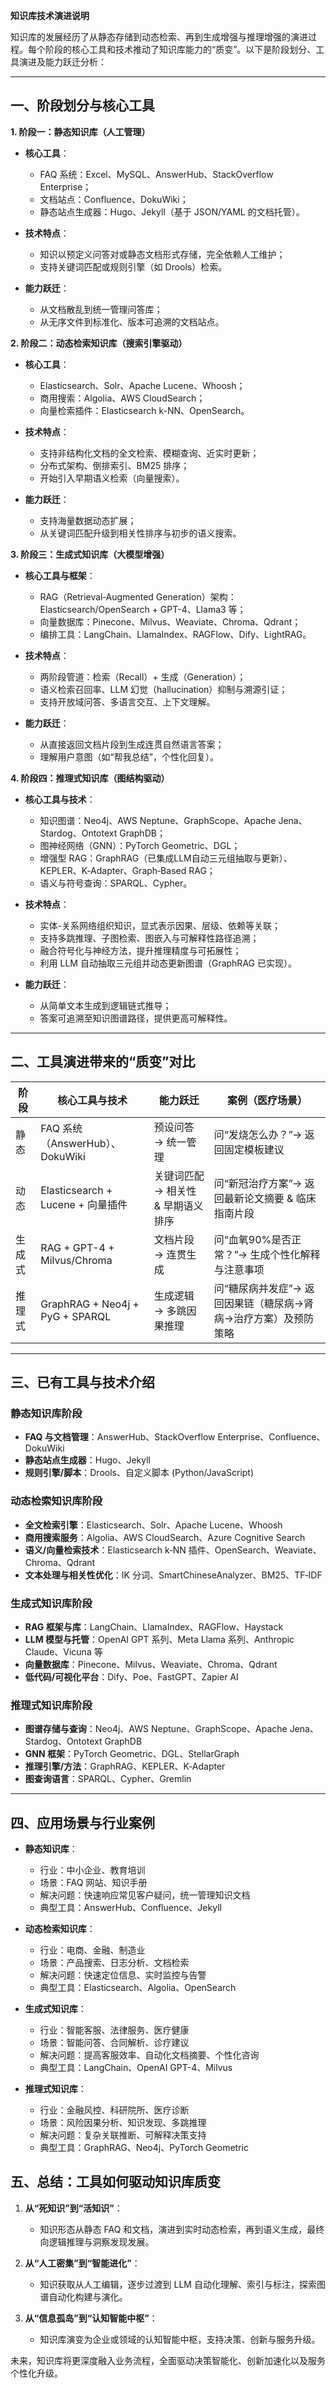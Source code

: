 **知识库技术演进说明**

知识库的发展经历了从静态存储到动态检索、再到生成增强与推理增强的演进过程。每个阶段的核心工具和技术推动了知识库能力的“质变”。以下是阶段划分、工具演进及能力跃迁分析：

---

## 一、阶段划分与核心工具

**1. 阶段一：静态知识库（人工管理）**

* **核心工具**：

  * FAQ 系统：Excel、MySQL、AnswerHub、StackOverflow Enterprise；
  * 文档站点：Confluence、DokuWiki；
  * 静态站点生成器：Hugo、Jekyll（基于 JSON/YAML 的文档托管）。
* **技术特点**：

  * 知识以预定义问答对或静态文档形式存储，完全依赖人工维护；
  * 支持关键词匹配或规则引擎（如 Drools）检索。
* **能力跃迁**：

  * 从文档散乱到统一管理问答库；
  * 从无序文件到标准化、版本可追溯的文档站点。

**2. 阶段二：动态检索知识库（搜索引擎驱动）**

* **核心工具**：

  * Elasticsearch、Solr、Apache Lucene、Whoosh；
  * 商用搜索：Algolia、AWS CloudSearch；
  * 向量检索插件：Elasticsearch k-NN、OpenSearch。
* **技术特点**：

  * 支持非结构化文档的全文检索、模糊查询、近实时更新；
  * 分布式架构、倒排索引、BM25 排序；
  * 开始引入早期语义检索（向量搜索）。
* **能力跃迁**：

  * 支持海量数据动态扩展；
  * 从关键词匹配升级到相关性排序与初步的语义搜索。

**3. 阶段三：生成式知识库（大模型增强）**

* **核心工具与框架**：

  * RAG（Retrieval‑Augmented Generation）架构：Elasticsearch/OpenSearch + GPT-4、Llama3 等；
  * 向量数据库：Pinecone、Milvus、Weaviate、Chroma、Qdrant；
  * 编排工具：LangChain、LlamaIndex、RAGFlow、Dify、LightRAG。
* **技术特点**：

  * 两阶段管道：检索（Recall）+ 生成（Generation）；
  * 语义检索召回率、LLM 幻觉（hallucination）抑制与溯源引证；
  * 支持开放域问答、多语言交互、上下文理解。
* **能力跃迁**：

  * 从直接返回文档片段到生成连贯自然语言答案；
  * 理解用户意图（如“帮我总结”，个性化回复）。

**4. 阶段四：推理式知识库（图结构驱动）**

* **核心工具与技术**：

  * 知识图谱：Neo4j、AWS Neptune、GraphScope、Apache Jena、Stardog、Ontotext GraphDB；
  * 图神经网络（GNN）：PyTorch Geometric、DGL；
  * 增强型 RAG：GraphRAG（已集成LLM自动三元组抽取与更新）、KEPLER、K‑Adapter、Graph‑Based RAG；
  * 语义与符号查询：SPARQL、Cypher。
* **技术特点**：

  * 实体-关系网络组织知识，显式表示因果、层级、依赖等关联；
  * 支持多跳推理、子图检索、图嵌入与可解释性路径追溯；
  * 融合符号化与神经方法，提升推理精度与可拓展性；
  * 利用 LLM 自动抽取三元组并动态更新图谱（GraphRAG 已实现）。
* **能力跃迁**：

  * 从简单文本生成到逻辑链式推导；
  * 答案可追溯至知识图谱路径，提供更高可解释性。

---

## 二、工具演进带来的“质变”对比

| 阶段  | 核心工具与技术                         | 能力跃迁                 | 案例（医疗场景）                           |
| --- | ------------------------------- | -------------------- | ---------------------------------- |
| 静态  | FAQ 系统（AnswerHub）、DokuWiki      | 预设问答 → 统一管理          | 问“发烧怎么办？”→ 返回固定模板建议                |
| 动态  | Elasticsearch + Lucene + 向量插件   | 关键词匹配 → 相关性 & 早期语义排序 | 问“新冠治疗方案”→ 返回最新论文摘要 & 临床指南片段       |
| 生成式 | RAG + GPT-4 + Milvus/Chroma     | 文档片段 → 连贯生成          | 问“血氧90%是否正常？”→ 生成个性化解释与注意事项        |
| 推理式 | GraphRAG + Neo4j + PyG + SPARQL | 生成逻辑 → 多跳因果推理        | 问“糖尿病并发症”→ 返回因果链（糖尿病→肾病→治疗方案）及预防策略 |

---

## 三、已有工具与技术介绍

### 静态知识库阶段

* **FAQ 与文档管理**：AnswerHub、StackOverflow Enterprise、Confluence、DokuWiki
* **静态站点生成器**：Hugo、Jekyll
* **规则引擎/脚本**：Drools、自定义脚本 (Python/JavaScript)

### 动态检索知识库阶段

* **全文检索引擎**：Elasticsearch、Solr、Apache Lucene、Whoosh
* **商用搜索服务**：Algolia、AWS CloudSearch、Azure Cognitive Search
* **语义/向量检索技术**：Elasticsearch k‑NN 插件、OpenSearch、Weaviate、Chroma、Qdrant
* **文本处理与相关性优化**：IK 分词、SmartChineseAnalyzer、BM25、TF‑IDF

### 生成式知识库阶段

* **RAG 框架与库**：LangChain、LlamaIndex、RAGFlow、Haystack
* **LLM 模型与托管**：OpenAI GPT 系列、Meta Llama 系列、Anthropic Claude、Vicuna 等
* **向量数据库**：Pinecone、Milvus、Weaviate、Chroma、Qdrant
* **低代码/可视化平台**：Dify、Poe、FastGPT、Zapier AI

### 推理式知识库阶段

* **图谱存储与查询**：Neo4j、AWS Neptune、GraphScope、Apache Jena、Stardog、Ontotext GraphDB
* **GNN 框架**：PyTorch Geometric、DGL、StellarGraph
* **推理引擎/方法**：GraphRAG、KEPLER、K‑Adapter
* **图查询语言**：SPARQL、Cypher、Gremlin

---

## 四、应用场景与行业案例

* **静态知识库**：

  * 行业：中小企业、教育培训
  * 场景：FAQ 网站、知识手册
  * 解决问题：快速响应常见客户疑问，统一管理知识文档
  * 典型工具：AnswerHub、Confluence、Jekyll

* **动态检索知识库**：

  * 行业：电商、金融、制造业
  * 场景：产品搜索、日志分析、文档检索
  * 解决问题：快速定位信息、实时监控与告警
  * 典型工具：Elasticsearch、Algolia、OpenSearch

* **生成式知识库**：

  * 行业：智能客服、法律服务、医疗健康
  * 场景：智能问答、合同解析、诊疗建议
  * 解决问题：提高客服效率、自动化文档摘要、个性化咨询
  * 典型工具：LangChain、OpenAI GPT-4、Milvus

* **推理式知识库**：

  * 行业：金融风控、科研院所、医疗诊断
  * 场景：风险因果分析、知识发现、多跳推理
  * 解决问题：复杂关联推断、可解释决策支持
  * 典型工具：GraphRAG、Neo4j、PyTorch Geometric

## 五、总结：工具如何驱动知识库质变

1. **从“死知识”到“活知识”**：

   * 知识形态从静态 FAQ 和文档，演进到实时动态检索，再到语义生成，最终向逻辑推理与洞察发现发展。
2. **从“人工密集”到“智能进化”**：

   * 知识获取从人工编辑，逐步过渡到 LLM 自动化理解、索引与标注，探索图谱自动化构建与演化。
3. **从“信息孤岛”到“认知智能中枢”**：

   * 知识库演变为企业或领域的认知智能中枢，支持决策、创新与服务升级。

未来，知识库将更深度融入业务流程，全面驱动决策智能化、创新加速化以及服务个性化升级。
